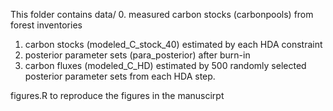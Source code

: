 This folder contains 
data/
0. measured carbon stocks (carbonpools) from forest inventories
1. carbon stocks (modeled_C_stock_40) estimated by each HDA constraint
2. posterior parameter sets (para_posterior) after burn-in 
3. carbon fluxes (modeled_C_HD) estimated by 500 randomly selected posterior parameter sets from each HDA step.

figures.R
to reproduce the figures in the manuscirpt
